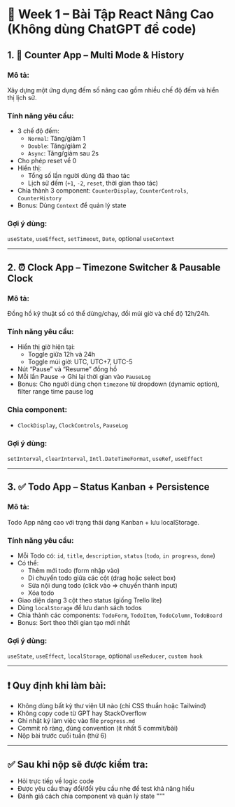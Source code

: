 # 🧠 Week 1 – Bài Tập React Nâng Cao (Không dùng ChatGPT để code)

## 1. 🧮 Counter App – Multi Mode & History

### Mô tả:
Xây dựng một ứng dụng đếm số nâng cao gồm nhiều chế độ đếm và hiển thị lịch sử.

### Tính năng yêu cầu:
- 3 chế độ đếm:
  - `Normal`: Tăng/giảm 1
  - `Double`: Tăng/giảm 2
  - `Async`: Tăng/giảm sau 2s
- Cho phép reset về 0
- Hiển thị:
  - Tổng số lần người dùng đã thao tác
  - Lịch sử đếm (`+1`, `-2`, `reset`, thời gian thao tác)
- Chia thành 3 component: `CounterDisplay`, `CounterControls`, `CounterHistory`
- Bonus: Dùng `Context` để quản lý state

### Gợi ý dùng:
`useState`, `useEffect`, `setTimeout`, `Date`, optional `useContext`

---

## 2. ⏰ Clock App – Timezone Switcher & Pausable Clock

### Mô tả:
Đồng hồ kỹ thuật số có thể dừng/chạy, đổi múi giờ và chế độ 12h/24h.

### Tính năng yêu cầu:
- Hiển thị giờ hiện tại:
  - Toggle giữa 12h và 24h
  - Toggle múi giờ: UTC, UTC+7, UTC-5
- Nút “Pause” và “Resume” đồng hồ
- Mỗi lần Pause → Ghi lại thời gian vào `PauseLog`
- Bonus: Cho người dùng chọn `timezone` từ dropdown (dynamic option), filter range time pause log

### Chia component:
- `ClockDisplay`, `ClockControls`, `PauseLog`

### Gợi ý dùng:
`setInterval`, `clearInterval`, `Intl.DateTimeFormat`, `useRef`, `useEffect`

---

## 3. ✅ Todo App – Status Kanban + Persistence

### Mô tả:
Todo App nâng cao với trạng thái dạng Kanban + lưu localStorage.

### Tính năng yêu cầu:
- Mỗi Todo có: `id`, `title`, `description`, `status` (`todo`, `in progress`, `done`)
- Có thể:
  - Thêm mới todo (form nhập vào)
  - Di chuyển todo giữa các cột (drag hoặc select box)
  - Sửa nội dung todo (click vào => chuyển thành input)
  - Xóa todo
- Giao diện dạng 3 cột theo status (giống Trello lite)
- Dùng `localStorage` để lưu danh sách todos
- Chia thành các components: `TodoForm`, `TodoItem`, `TodoColumn`, `TodoBoard`
- Bonus: Sort theo thời gian tạo mới nhất

### Gợi ý dùng:
`useState`, `useEffect`, `localStorage`, optional `useReducer`, `custom hook`

---

## ❗ Quy định khi làm bài:
- Không dùng bất kỳ thư viện UI nào (chỉ CSS thuần hoặc Tailwind)
- Không copy code từ GPT hay StackOverflow
- Ghi nhật ký làm việc vào file `progress.md`
- Commit rõ ràng, đúng convention (ít nhất 5 commit/bài)
- Nộp bài trước cuối tuần (thứ 6)

---

## ✅ Sau khi nộp sẽ được kiểm tra:
- Hỏi trực tiếp về logic code
- Được yêu cầu thay đổi/đổi yêu cầu nhẹ để test khả năng hiểu
- Đánh giá cách chia component và quản lý state
"""
